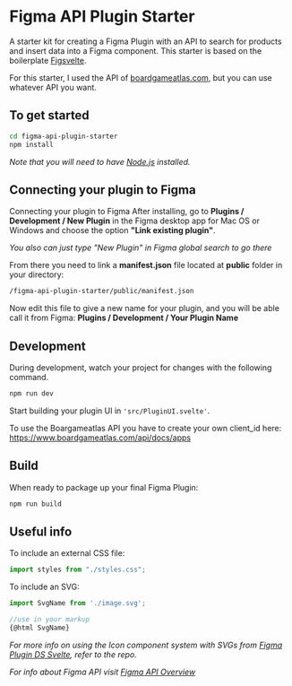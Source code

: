 # Figma API Plugin Starter

A starter kit for creating a Figma Plugin with an API to search for products and insert data into a Figma component.
This starter is based on the boilerplate [Figsvelte](https://github.com/thomas-lowry/figsvelte/blob/master/README.md).

For this starter, I used the API of [boardgameatlas.com](https://www.boardgameatlas.com/api/docs), but you can use whatever API you want.

## To get started

```bash
cd figma-api-plugin-starter
npm install
```

_Note that you will need to have [Node.js](https://nodejs.org/) installed._

## Connecting your plugin to Figma

Connecting your plugin to Figma
After installing, go to **Plugins / Development / New Plugin** in the Figma desktop app for Mac OS or Windows and choose the option **"Link existing plugin"**.

_You also can just type "New Plugin" in Figma global search to go there_

From there you need to link a **manifest.json** file located at **public** folder in your directory:

```bash
/figma-api-plugin-starter/public/manifest.json
```

Now edit this file to give a new name for your plugin, and you will be able call it from Figma: **Plugins / Development / Your Plugin Name**


## Development


During development, watch your project for changes with the following command.

```bash
npm run dev
```

Start building your plugin UI in `'src/PluginUI.svelte'`.

To use the Boargameatlas API you have to create your own client_id here: https://www.boardgameatlas.com/api/docs/apps

## Build

When ready to package up your final Figma Plugin:

```bash
npm run build
```

## Useful info

To include an external CSS file:

```javascript
import styles from "./styles.css";
```

To include an SVG:

```javascript
import SvgName from './image.svg';

//use in your markup
{@html SvgName}
```

_For more info on using the Icon component system with SVGs from [Figma Plugin DS Svelte](https://github.com/thomas-lowry/figma-plugin-ds-svelte), refer to the repo._

_For info about Figma API visit [Figma API Overview](https://www.figma.com/plugin-docs/api/api-overview/)_
